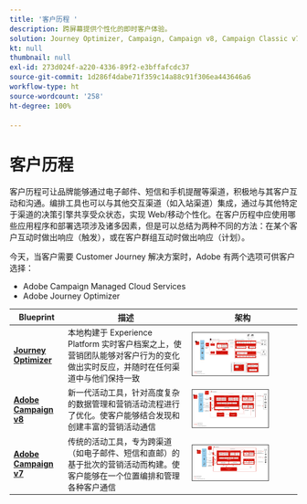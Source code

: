 ```yaml
---
title: '客户历程 '
description: 跨屏幕提供个性化的即时客户体验。
solution: Journey Optimizer, Campaign, Campaign v8, Campaign Classic v7, Campaign Standard, Experience Platform
kt: null
thumbnail: null
exl-id: 273d024f-a220-4336-89f2-e3bffafcdc37
source-git-commit: 1d286f4dabe71f359c14a88c91f306ea443646a6
workflow-type: ht
source-wordcount: '258'
ht-degree: 100%

---
```


# 客户历程

客户历程可让品牌能够通过电子邮件、短信和手机提醒等渠道，积极地与其客户互动和沟通。编排工具也可以与其他交互渠道（如入站渠道）集成，通过与其他特定于渠道的决策引擎共享受众状态，实现 Web/移动个性化。在客户历程中应使用哪些应用程序和部署选项涉及诸多因素，但是可以总结为两种不同的方法：在某个客户互动时做出响应（触发），或在客户群组互动时做出响应（计划）。

今天，当客户需要 Customer Journey 解决方案时，Adobe 有两个选项可供客户选择：

<ul><li>Adobe Campaign Managed Cloud Services</li><li>Adobe Journey Optimizer</li></ul>

| Blueprint | 描述 | 架构 |
|---|---|---|
| **[Journey Optimizer](journey-optimizer.md)** | 本地构建于 Experience Platform 实时客户档案之上，使营销团队能够对客户行为的变化做出实时反应，并随时在任何渠道中与他们保持一致 | <img src="assets/ajo-architecture.svg" alt="Journey Optimizer Blueprint 的参考架构" style="width:75%; border:1px solid #4a4a4a" /> |
| **[Adobe Campaign v8](campaign-v8.md)** | 新一代活动工具，针对高度复杂的数据管理和营销活动流程进行了优化。使客户能够结合发现和创建丰富的营销活动通信 | <img src="assets/campaign-v8-architecture.svg" alt="Campaign v8 Blueprint 的参考架构" style="width:75%; border:1px solid #4a4a4a" /> |
| **[Adobe Campaign v7](campaign-v7.md)** | 传统的活动工具，专为跨渠道（如电子邮件、短信和直邮）的基于批次的营销活动而构建。使客户能够在一个位置编排和管理各种客户通信 | <img src="assets/campaign-v7-architecture.svg" alt="Campaign v7 Blueprint 的参考架构" style="width:75%; border:1px solid #4a4a4a" /> |
